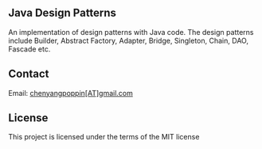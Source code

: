 <h2>Java Design Patterns</h2>
<p>
  An implementation of design patterns with Java code. The design patterns include Builder, Abstract Factory, Adapter, Bridge, Singleton, Chain, DAO, Fascade etc.
</p>

<h2>Contact</h2>
<p>
  Email: <a href="mailto:chenyangpoppin@gmail.com">chenyangpoppin[AT]gmail.com</a>
</p>

<h2>License</h2>
<p>
  This project is licensed under the terms of the MIT license
</p>
